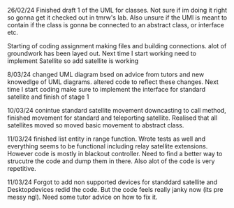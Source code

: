 26/02/24
Finished draft 1 of the UML for classes. Not sure if im doing it right so gonna get it checked out in tmrw's lab. Also unsure if the UMl is meant to contain if the class is gonna be
connected to an abstract class, or interface etc.

Starting of coding assignment making files and building connections. alot of groundwork has been layed out. Next time I start working need to implement Satellite so add satellite is working

8/03/24
changed UML diagram bsed on advice from tutors and new knowedlge of UML diagrams. altered code to reflect these changes. Next time I start coding make sure to implement the interface for standard satellite and finish of stage 1

10/03/24 
conintue standard satellite movement downcasting to call method, finished movement for standard and teleporting satellite. Realised that all satellites moved so moved basic movement to abstract class.

11/03/24
finished list entity in range function. Wrote tests as well and everything seems to be functional including relay satellite extensions. However code is mostly in blackout controller. Need to find a better way to strucutre the code and dump them in there. Also alot of the code is very repetitive.

11/03/24
Forgot to add non supported devices for standdard satellite and Desktopdevices
redid the code. But the code feels really janky now (its pre messy ngl). Need some tutor advice on how to fix it.

